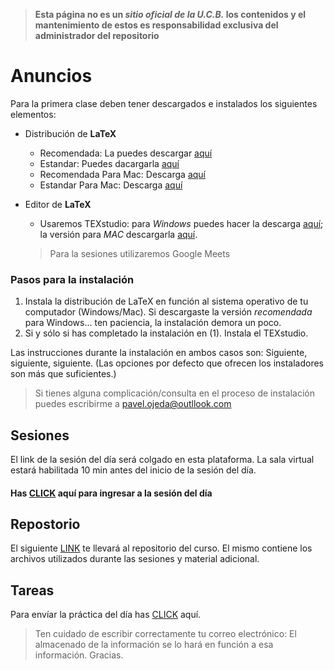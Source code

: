 
> **Esta página no es un *sitio oficial de la U.C.B.* los contenidos y el mantenimiento de estos es responsabilidad exclusiva del administrador del repositorio**

# Anuncios
Para la primera clase deben tener descargados e instalados los siguientes elementos:
  * Distribución de **LaTeX**
     - Recomendada: La puedes descargar [aquí](http://linorg.usp.br/CTAN/systems/windows/protext/)
     - Estandar: Puedes dacargarla [aquí](http://linorg.usp.br/CTAN/systems/windows/protext/)
     - Recomendada Para Mac: Descarga [aquí](https://tug.org/mactex/)
     - Estandar Para Mac: Descarga [aquí](http://tug.org/cgi-bin/mactex-download/BasicTeX.pkg)
  * Editor de **LaTeX**
     - Usaremos TEXstudio:  para *Windows* puedes hacer la descarga [aquí](https://github.com/texstudio-org/texstudio/releases/download/2.12.22/texstudio-2.12.22-win-qt5.exe); la versión para *MAC* descargarla [aquí](https://github.com/texstudio-org/texstudio/releases/download/2.12.22/texstudio-2.12.22-osx.dmg).
     
     
     
     > Para la sesiones utilizaremos Google Meets 
    
### Pasos para la instalación

 1. Instala la distribución de LaTeX en función al sistema operativo de tu computador (Windows/Mac). Si descargaste la versión *recomendada* para Windows... ten paciencia, la instalación demora un poco.
 2. Si y sólo si has completado la instalación en (1). Instala el TEXstudio.
 
 Las instrucciones durante la instalación en ambos casos son: Siguiente, siguiente, siguiente. (Las opciones por defecto que ofrecen los instaladores son más que suficientes.) 
 
 > Si tienes alguna complicación/consulta en el proceso de instalación puedes escribirme a pavel.ojeda@outllook.com   
 
  
## Sesiones
 
 El link de la sesión del día será colgado en esta plataforma. La sala virtual estará habilitada 10 min antes del inicio de la sesión del día.
 
####  Has [CLICK](https://meet.google.com/odq-eyoj-bcw) aquí para ingresar a la sesión del día
 
 
## Repostorio
 
 El siguiente [LINK](https://u.pcloud.link/publink/show?code=kZ7LwGkZSdQ73NBt7mHgSwNvhnnw9FDiKoDX) te llevará al repositorio del curso. El mismo contiene los archivos utilizados durante las sesiones y material adicional.
 
## Tareas 
 
 Para envíar la práctica del día has [CLICK](https://forms.gle/qRkKgTL1UP5GfFTA7) aquí.
 
 > Ten cuidado de escribir correctamente tu correo electrónico: El almacenado de la información se lo hará en función a esa información. Gracias.
 
